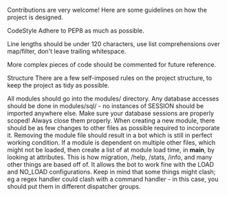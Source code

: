 Contributions are very welcome! Here are some guidelines on how the project is designed.

CodeStyle
Adhere to PEP8 as much as possible.

Line lengths should be under 120 characters, use list comprehensions over map/filter, don't leave trailing whitespace.

More complex pieces of code should be commented for future reference.

Structure
There are a few self-imposed rules on the project structure, to keep the project as tidy as possible.

All modules should go into the modules/ directory.
Any database accesses should be done in modules/sql/ - no instances of SESSION should be imported anywhere else.
Make sure your database sessions are properly scoped! Always close them properly.
When creating a new module, there should be as few changes to other files as possible required to incorporate it. Removing the module file should result in a bot which is still in perfect working condition.
If a module is dependent on multiple other files, which might not be loaded, then create a list of at module load time, in __main__, by looking at attributes. This is how migration, /help, /stats, /info, and many other things are based off of. It allows the bot to work fine with the LOAD and NO_LOAD configurations.
Keep in mind that some things might clash; eg a regex handler could clash with a command handler - in this case, you should put them in different dispatcher groups.
